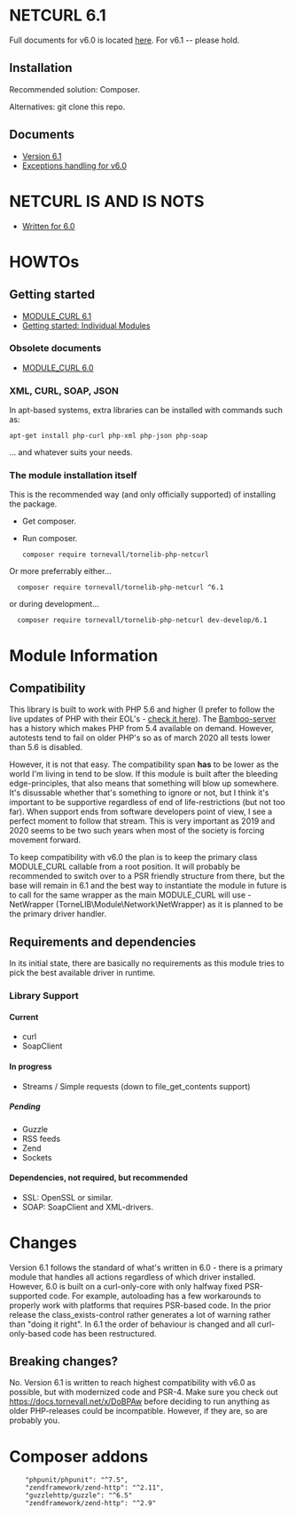 # NETCURL 6.1

Full documents for v6.0 is located [here](https://docs.tornevall.net/x/KwCy).
For v6.1 -- please hold.

## Installation

Recommended solution: Composer.

Alternatives: git clone this repo.

## Documents

* [Version 6.1](https://docs.tornevall.net/display/TORNEVALL/NETCURLv6.1)
* [Exceptions handling for v6.0](https://docs.tornevall.net/x/EgCNAQ)

# NETCURL IS AND IS NOTS

* [Written for 6.0](https://docs.tornevall.net/x/GQCsAQ)

# HOWTOs

## Getting started

* [MODULE_CURL 6.1](https://docs.tornevall.net/display/TORNEVALL/NETCURLv6.1)
* [Getting started: Individual Modules](https://docs.tornevall.net/x/EAB4Aw)

### Obsolete documents

* [MODULE_CURL 6.0](https://docs.tornevall.net/x/EoBiAQ)


### XML, CURL, SOAP, JSON

In apt-based systems, extra libraries can be installed with commands such as:

`apt-get install php-curl php-xml php-json php-soap`

... and whatever suits your needs.


### The module installation itself

This is the recommended way (and only officially supported) of installing the package.

* Get composer.
* Run composer.

      composer require tornevall/tornelib-php-netcurl
      
Or more preferrably either...

      composer require tornevall/tornelib-php-netcurl ^6.1 

or during development...
      
      composer require tornevall/tornelib-php-netcurl dev-develop/6.1 


# Module Information

## Compatibility

This library is built to work with PHP 5.6 and higher (I prefer to follow the live updates of PHP with their EOL's - [check it here](https://www.php.net/supported-versions.php)). The [Bamboo-server](https://bamboo.tornevall.net) has a history which makes PHP from 5.4 available on demand. However, autotests tend to fail on older PHP's so as of march 2020 all tests lower than 5.6 is disabled.

However, it is not that easy. The compatibility span **has** to be lower as the world I'm living in tend to be slow. If this module is built after the bleeding edge-principles, that also means that something will blow up somewhere. It's disussable whether that's something to ignore or not, but I think it's important to be supportive regardless of end of life-restrictions (but not too far). When support ends from software developers point of view, I see a perfect moment to follow that stream. This is very important as 2019 and 2020 seems to be two such years when most of the society is forcing movement forward. 

To keep compatibility with v6.0 the plan is to keep the primary class MODULE_CURL callable from a root position. It will probably be recommended to switch over to a PSR friendly structure from there, but the base will remain in 6.1 and the best way to instantiate the module in future is to call for the same wrapper as the main MODULE_CURL will use - NetWrapper (TorneLIB\Module\Network\NetWrapper) as it is planned to be the primary driver handler.

## Requirements and dependencies
  
In its initial state, there are basically no requirements as this module tries to pick the best available driver in runtime.

### Library Support

#### Current

* curl
* SoapClient

#### In progress

* Streams / Simple requests (down to file_get_contents support)

##### Pending

* Guzzle
* RSS feeds
* Zend
* Sockets

#### Dependencies, not required, but recommended

* SSL: OpenSSL or similar.
* SOAP: SoapClient and XML-drivers.

# Changes

Version 6.1 follows the standard of what's written in 6.0 - there is a primary module that handles all actions regardless of which driver installed. However, 6.0 is built on a curl-only-core with only halfway fixed PSR-supported code. For example, autoloading has a few workarounds to properly work with platforms that requires PSR-based code. In the prior release the class_exists-control rather generates a lot of warning rather than "doing it right". In 6.1 the order of behaviour is changed and all curl-only-based code has been restructured.

## Breaking changes?

No. Version 6.1 is written to reach highest compatibility with v6.0 as possible, but with modernized code and PSR-4. Make sure you check out https://docs.tornevall.net/x/DoBPAw before deciding to run anything as older PHP-releases could be incompatible. However, if they are, so are probably you.

# Composer addons

        "phpunit/phpunit": "^7.5",
        "zendframework/zend-http": "^2.11",
        "guzzlehttp/guzzle": "^6.5"
        "zendframework/zend-http": "^2.9"
